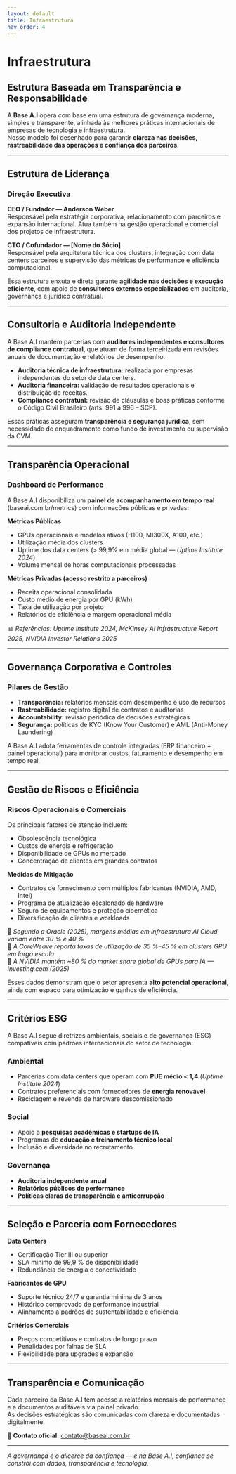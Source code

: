 ```yaml
---
layout: default
title: Infraestrutura
nav_order: 4
---
```


# Infraestrutura

## Estrutura Baseada em Transparência e Responsabilidade

A **Base A.I** opera com base em uma estrutura de governança moderna, simples e transparente, alinhada às melhores práticas internacionais de empresas de tecnologia e infraestrutura.  
Nosso modelo foi desenhado para garantir **clareza nas decisões, rastreabilidade das operações e confiança dos parceiros**.

---

## Estrutura de Liderança

### Direção Executiva

**CEO / Fundador — Anderson Weber**  
Responsável pela estratégia corporativa, relacionamento com parceiros e expansão internacional. Atua também na gestão operacional e comercial dos projetos de infraestrutura.

**CTO / Cofundador — [Nome do Sócio]**  
Responsável pela arquitetura técnica dos clusters, integração com data centers parceiros e supervisão das métricas de performance e eficiência computacional.

Essa estrutura enxuta e direta garante **agilidade nas decisões e execução eficiente**, com apoio de **consultores externos especializados** em auditoria, governança e jurídico contratual.

---

## Consultoria e Auditoria Independente

A Base A.I mantém parcerias com **auditores independentes e consultores de compliance contratual**, que atuam de forma terceirizada em revisões anuais de documentação e relatórios de desempenho.

- **Auditoria técnica de infraestrutura:** realizada por empresas independentes do setor de data centers.  
- **Auditoria financeira:** validação de resultados operacionais e distribuição de receitas.  
- **Compliance contratual:** revisão de cláusulas e boas práticas conforme o Código Civil Brasileiro (arts. 991 a 996 – SCP).

Essas práticas asseguram **transparência e segurança jurídica**, sem necessidade de enquadramento como fundo de investimento ou supervisão da CVM.

---

## Transparência Operacional

### Dashboard de Performance

A Base A.I disponibiliza um **painel de acompanhamento em tempo real** (baseai.com.br/metrics) com informações públicas e privadas:

**Métricas Públicas**
- GPUs operacionais e modelos ativos (H100, MI300X, A100, etc.)  
- Utilização média dos clusters  
- Uptime dos data centers (> 99,9% em média global — *Uptime Institute 2024*)  
- Volume mensal de horas computacionais processadas  

**Métricas Privadas (acesso restrito a parceiros)**
- Receita operacional consolidada  
- Custo médio de energia por GPU (kWh)  
- Taxa de utilização por projeto  
- Relatórios de eficiência e margem operacional média  

📊 *Referências: Uptime Institute 2024, McKinsey AI Infrastructure Report 2025, NVIDIA Investor Relations 2025*

---

## Governança Corporativa e Controles

### Pilares de Gestão

- **Transparência:** relatórios mensais com desempenho e uso de recursos  
- **Rastreabilidade:** registro digital de contratos e auditorias  
- **Accountability:** revisão periódica de decisões estratégicas  
- **Segurança:** políticas de KYC (Know Your Customer) e AML (Anti-Money Laundering)  

A Base A.I adota ferramentas de controle integradas (ERP financeiro + painel operacional) para monitorar custos, faturamento e desempenho em tempo real.

---

## Gestão de Riscos e Eficiência

### Riscos Operacionais e Comerciais

Os principais fatores de atenção incluem:
- Obsolescência tecnológica  
- Custos de energia e refrigeração  
- Disponibilidade de GPUs no mercado  
- Concentração de clientes em grandes contratos  

**Medidas de Mitigação**
- Contratos de fornecimento com múltiplos fabricantes (NVIDIA, AMD, Intel)  
- Programa de atualização escalonado de hardware  
- Seguro de equipamentos e proteção cibernética  
- Diversificação de clientes e workloads  

🔹 *Segundo a Oracle (2025), margens médias em infraestrutura AI Cloud variam entre 30 % e 40 %*  
🔹 *A CoreWeave reporta taxas de utilização de 35 %–45 % em clusters GPU em larga escala*  
🔹 *A NVIDIA mantém ~80 % do market share global de GPUs para IA — Investing.com (2025)*  

Esses dados demonstram que o setor apresenta **alto potencial operacional**, ainda com espaço para otimização e ganhos de eficiência.

---

## Critérios ESG

A Base A.I segue diretrizes ambientais, sociais e de governança (ESG) compatíveis com padrões internacionais do setor de tecnologia:

### Ambiental
- Parcerias com data centers que operam com **PUE médio < 1,4** (*Uptime Institute 2024*)  
- Contratos preferenciais com fornecedores de **energia renovável**  
- Reciclagem e revenda de hardware descomissionado  

### Social
- Apoio a **pesquisas acadêmicas e startups de IA**  
- Programas de **educação e treinamento técnico local**  
- Inclusão e diversidade no recrutamento  

### Governança
- **Auditoria independente anual**  
- **Relatórios públicos de performance**  
- **Políticas claras de transparência e anticorrupção**

---

## Seleção e Parceria com Fornecedores

**Data Centers**
- Certificação Tier III ou superior  
- SLA mínimo de 99,9 % de disponibilidade  
- Redundância de energia e conectividade  

**Fabricantes de GPU**
- Suporte técnico 24/7 e garantia mínima de 3 anos  
- Histórico comprovado de performance industrial  
- Alinhamento a padrões de sustentabilidade e eficiência  

**Critérios Comerciais**
- Preços competitivos e contratos de longo prazo  
- Penalidades por falhas de SLA  
- Flexibilidade para upgrades e expansão  

---

## Transparência e Comunicação

Cada parceiro da Base A.I tem acesso a relatórios mensais de performance e a documentos auditáveis via painel privado.  
As decisões estratégicas são comunicadas com clareza e documentadas digitalmente.

📩 **Contato oficial:** contato@baseai.com.br  

---

*A governança é o alicerce da confiança — e na Base A.I, confiança se constrói com dados, transparência e tecnologia.*  
